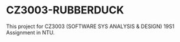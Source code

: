 # CZ3003-RUBBERDUCK
This project for CZ3003 (SOFTWARE SYS ANALYSIS & DESIGN) 19S1 Assignment in NTU.
